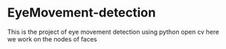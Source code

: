 # EyeMovement-detection
This is the project of eye movement detection using python open cv here we work on the nodes of faces
